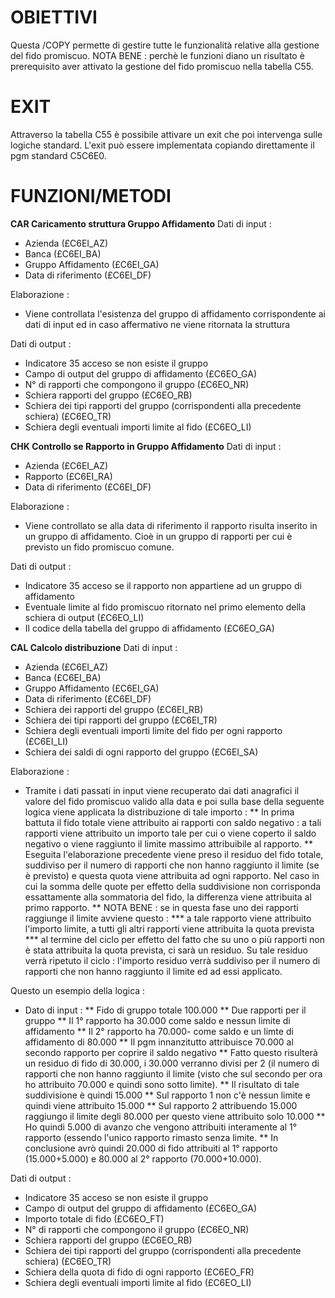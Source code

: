 # OBIETTIVI

Questa /COPY permette di gestire tutte le funzionalità relative alla gestione del fido promiscuo.
NOTA BENE :  perchè le funzioni diano un risultato è prerequisito aver attivato la gestione del fido promiscuo nella tabella C55.

# EXIT
Attraverso la tabella C55 è possibile attivare un exit che poi intervenga sulle logiche standard.
L'exit può essere implementata copiando direttamente il pgm standard C5C6E0.

# FUNZIONI/METODI
**CAR Caricamento struttura Gruppo Affidamento**
Dati di input : 
* Azienda (£C6EI_AZ)
* Banca (£C6EI_BA)
* Gruppo Affidamento (£C6EI_GA)
* Data di riferimento (£C6EI_DF)

Elaborazione : 
* Viene controllata l'esistenza del gruppo di affidamento corrispondente ai dati di input ed in caso affermativo ne viene ritornata la struttura

Dati di output : 
* Indicatore 35 acceso se non esiste il gruppo
* Campo di output del gruppo di affidamento (£C6EO_GA)
* N° di rapporti che compongono il gruppo (£C6EO_NR)
* Schiera rapporti del gruppo (£C6EO_RB)
* Schiera dei tipi rapporti del gruppo (corrispondenti alla precedente schiera) (£C6EO_TR)
* Schiera degli eventuali importi limite al fido (£C6EO_LI)

**CHK Controllo se Rapporto in Gruppo Affidamento**
Dati di input : 
* Azienda (£C6EI_AZ)
* Rapporto (£C6EI_RA)
* Data di riferimento (£C6EI_DF)

Elaborazione : 
* Viene controllato se alla data di riferimento il rapporto risulta inserito in un gruppo di affidamento. Cioè in un gruppo di rapporti per cui è previsto un fido promiscuo comune.

Dati di output : 
* Indicatore 35 acceso se il rapporto non appartiene ad un gruppo di affidamento
* Eventuale limite al fido promiscuo ritornato nel primo elemento della schiera di output (£C6EO_LI)
* Il codice della tabella del gruppo di affidamento (£C6EO_GA)

**CAL Calcolo distribuzione**
Dati di input : 
* Azienda (£C6EI_AZ)
* Banca (£C6EI_BA)
* Gruppo Affidamento (£C6EI_GA)
* Data di riferimento (£C6EI_DF)
* Schiera dei rapporti del gruppo (£C6EI_RB)
* Schiera dei tipi rapporti del gruppo (£C6EI_TR)
* Schiera degli eventuali importi limite del fido per ogni rapporto (£C6EI_LI)
* Schiera dei saldi di ogni rapporto del gruppo (£C6EI_SA)

Elaborazione : 
* Tramite i dati passati in input viene recuperato dai dati anagrafici il valore del fido promiscuo valido alla data e poi sulla base della seguente logica viene applicata la distribuzione di tale importo : 
** In prima battuta il fido totale viene attribuito ai rapporti con saldo negativo :  a tali rapporti viene attribuito un importo tale per cui o viene coperto il saldo negativo o viene raggiunto il limite massimo attribuibile al rapporto.
** Eseguita l'elaborazione precedente viene preso il residuo del fido totale, suddiviso per il numero di rapporti che non hanno raggiunto il limite (se è previsto) e questa quota viene attribuita ad ogni rapporto. Nel caso in cui la somma delle quote per effetto della suddivisione non corrisponda essattamente alla sommatoria del fido, la differenza viene attribuita al primo rapporto.
** NOTA BENE :  se in questa fase uno dei rapporti raggiunge il limite avviene questo : 
*** a tale rapporto viene attribuito l'importo limite, a tutti gli altri rapporti viene attribuita la quota prevista
*** al termine del ciclo per effetto del fatto che su uno o più rapporti non è stata attribuita la quota prevista, ci sarà un residuo. Su tale residuo verrà ripetuto il ciclo :  l'importo residuo verrà suddiviso per il numero di rapporti che non hanno raggiunto il limite ed ad essi applicato.

Questo un esempio della logica : 
* Dato di input : 
** Fido di gruppo totale 100.000
** Due rapporti per il gruppo
** Il 1° rapporto ha 30.000 come saldo e nessun limite di affidamento
** Il 2° rapporto ha 70.000- come saldo e un limte di affidamento di 80.000
** Il pgm innanzitutto attribuisce 70.000 al secondo rapporto per coprire il saldo negativo
** Fatto questo risulterà un residuo di fido di 30.000, i 30.000 verranno divisi per 2 (il numero di rapporti che non hanno raggiunto il limite (visto che sul secondo per ora ho attribuito 70.000 e quindi sono sotto limite).
** Il risultato di tale suddivisione è quindi 15.000
** Sul rapporto 1 non c'è nessun limite e quindi viene attribuito 15.000
** Sul rapporto 2 attribuendo 15.000 raggiungo il limite degli 80.000 per questo viene attribuito solo 10.000
** Ho quindi 5.000 di avanzo che vengono attribuiti interamente al 1° rapporto (essendo l'unico rapporto rimasto senza limite.
** In conclusione avrò quindi 20.000 di fido attribuiti al 1° rapporto (15.000+5.000) e
80.000 al 2° rapporto (70.000+10.000).

Dati di output : 
* Indicatore 35 acceso se non esiste il gruppo
* Campo di output del gruppo di affidamento (£C6EO_GA)
* Importo totale di fido (£C6EO_FT)
* N° di rapporti che compongono il gruppo (£C6EO_NR)
* Schiera rapporti del gruppo (£C6EO_RB)
* Schiera dei tipi rapporti del gruppo (corrispondenti alla precedente schiera) (£C6EO_TR)
* Schiera della quota di fido di ogni rapporto (£C6EO_FR)
* Schiera degli eventuali importi limite al fido (£C6EO_LI)


